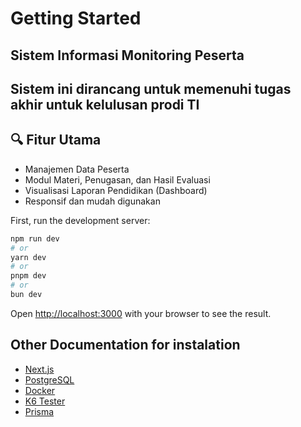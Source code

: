 # Getting Started
## Sistem Informasi Monitoring Peserta
## Sistem ini dirancang untuk memenuhi tugas akhir untuk kelulusan prodi TI

## 🔍 Fitur Utama

- Manajemen Data Peserta
- Modul Materi, Penugasan, dan Hasil Evaluasi
- Visualisasi Laporan Pendidikan (Dashboard)
- Responsif dan mudah digunakan

First, run the development server:

```bash
npm run dev
# or
yarn dev
# or
pnpm dev
# or
bun dev
```

Open [http://localhost:3000](http://localhost:3000) with your browser to see the result.

## Other Documentation for instalation

- [Next.js](https://nextjs.org/learn)
- [PostgreSQL](https://www.postgresql.org/docs/)
- [Docker](https://docs.docker.com/)
- [K6 Tester](https://grafana.com/docs/k6/latest/)
- [Prisma](https://www.prisma.io/docs)